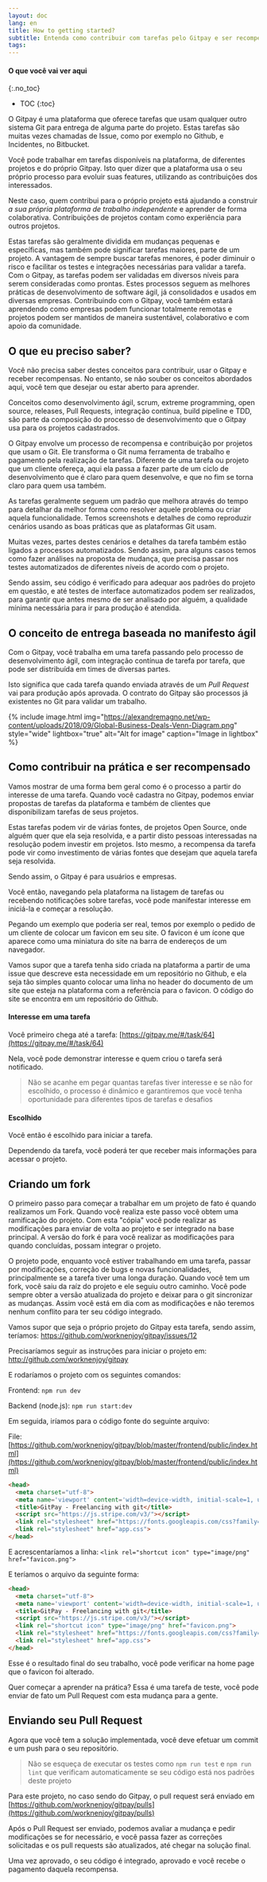 ```yaml
---
layout: doc
lang: en
title: How to getting started?
subtitle: Entenda como contribuir com tarefas pelo Gitpay e ser recompensado
tags:
---
```


#### O que você vai ver aqui
{:.no_toc}
* TOC
{:toc}

O Gitpay é uma plataforma que oferece tarefas que usam qualquer outro sistema Git para entrega de alguma parte do projeto. Estas tarefas são muitas vezes chamadas de Issue, como por exemplo no Github, e Incidentes, no Bitbucket.

Você pode trabalhar em tarefas disponíveis na plataforma, de diferentes projetos e do próprio Gitpay. Isto quer dizer que a plataforma usa o seu próprio processo para evoluir suas features, utilizando as contribuições dos interessados.

Neste caso, quem contribui para o próprio projeto está ajudando a construir *a sua própria plataforma de trabalho independente* e aprender de forma colaborativa. Contribuições de projetos contam como experiência para outros projetos.

Estas tarefas são geralmente dividida em mudanças pequenas e específicas, mas também pode significar tarefas maiores, parte de um projeto. A vantagem de sempre buscar tarefas menores, é poder diminuir o risco e facilitar os testes e integrações necessárias para validar a tarefa.
Com o Gitpay, as tarefas podem ser validadas em diversos níveis para serem consideradas como prontas. Estes processos seguem as melhores práticas de desenvolvimento de software ágil, já consolidados e usados em diversas empresas. Contribuindo com o Gitpay, você também estará aprendendo como empresas podem funcionar totalmente remotas e projetos podem ser mantidos de maneira sustentável, colaborativo e com apoio da comunidade. 

## O que eu preciso saber?
Você não precisa saber destes conceitos para contribuir, usar o Gitpay e receber recompensas. No entanto, se não souber os conceitos abordados aqui, você tem que desejar ou estar aberto para aprender.

Conceitos como desenvolvimento ágil, scrum, extreme programming, open source, releases, Pull Requests, integração contínua, build pipeline e TDD, são parte da composição do processo de desenvolvimento que o Gitpay usa para os projetos cadastrados.

O Gitpay envolve um processo de recompensa e contribuição por projetos que usam o Git. Ele transforma o Git numa ferramenta de trabalho e pagamento pela realização de tarefas. Diferente de uma tarefa ou projeto que um cliente ofereça, aqui ela passa a fazer parte de um ciclo de desenvolvimento que é claro para quem desenvolve, e que no fim se torna claro para quem usa também.

As tarefas geralmente seguem um padrão que melhora através do tempo para detalhar da melhor forma como resolver aquele problema ou criar aquela funcionalidade. Temos screenshots e detalhes de como reproduzir cenários usando as boas práticas que as plataformas Git usam.

Muitas vezes, partes destes cenários e detalhes da tarefa também estão ligados a processos automatizados. Sendo assim, para alguns casos temos como fazer análises na proposta de mudança, que precisa passar nos testes automatizados de diferentes níveis de acordo com o projeto.

Sendo assim, seu código é verificado para adequar aos padrões do projeto em questão, e até testes de interface automatizados podem ser realizados, para garantir que antes mesmo de ser analisado por alguém, a qualidade mínima necessária para ir para produção é atendida.

## O conceito de entrega baseada no manifesto ágil

Com o Gitpay, você trabalha em uma tarefa passando pelo processo de desenvolvimento ágil, com integração contínua de tarefa por tarefa, que pode ser distribuída em times de diversas partes.

Isto significa que cada tarefa quando enviada através de um *Pull Request* vai para produção após aprovada. O contrato do Gitpay são processos já existentes no Git para validar um trabalho. 

{% include image.html img="https://alexandremagno.net/wp-content/uploads/2018/09/Global-Business-Deals-Venn-Diagram.png" style="wide" lightbox="true" alt="Alt for image" caption="Image in lightbox" %}

## Como contribuir na prática e ser recompensado
Vamos mostrar de uma forma bem geral como é o processo a partir do interesse de uma tarefa. Quando você cadastra no Gitpay, podemos enviar propostas de tarefas da plataforma e também de clientes que disponibilizam tarefas de seus projetos.

Estas tarefas podem vir de várias fontes, de projetos Open Source, onde alguém quer que ela seja resolvida, e a partir disto pessoas interessadas na resolução podem investir em projetos. Isto mesmo, a recompensa da tarefa pode vir como investimento de várias fontes que desejam que aquela tarefa seja resolvida.

Sendo assim, o Gitpay é para usuários e empresas.

Você então, navegando pela plataforma na listagem de tarefas ou recebendo notificações sobre tarefas, você pode manifestar interesse em iniciá-la e começar a resolução.

Pegando um exemplo que poderia ser real, temos por exemplo o pedido de um cliente de colocar um favicon em seu site. O favicon é um ícone que aparece como uma miniatura do site na barra de endereços de um navegador.

Vamos supor que a tarefa tenha sido criada na plataforma a partir de uma issue que descreve esta necessidade em um repositório no Github, e ela seja tão simples quanto colocar uma linha no header do documento de um site que esteja na plataforma com a referência para o favicon. O código do site se encontra em um repositório do Github.

#### Interesse em uma tarefa

Você primeiro chega até a tarefa: [https://gitpay.me/#/task/64](https://gitpay.me/#/task/64)

Nela, você pode demonstrar interesse e quem criou o tarefa será notificado.

> Não se acanhe em pegar quantas tarefas tiver interesse e se não for escolhido, o processo é dinâmico e garantiremos que você tenha oportunidade para diferentes tipos de tarefas e desafios

#### Escolhido

Você então é escolhido para iniciar a tarefa.

Dependendo da tarefa, você poderá ter que receber mais informações para acessar o projeto.

## Criando um fork

O primeiro passo para começar a trabalhar em um projeto de fato é quando realizamos um Fork. Quando você realiza este passo você obtem uma ramificação do projeto. Com esta "cópia" você pode realizar as modificações para enviar de volta ao projeto e ser integrado na base principal.
A versão do fork é para você realizar as modificações para quando concluídas, possam integrar o projeto.

O projeto pode, enquanto você estiver trabalhando em uma tarefa, passar por modificações, correção de bugs e novas funcionalidades, principalmente se a tarefa tiver uma longa duração. Quando você tem um fork, você saiu da raíz do projeto e ele seguiu outro caminho.
Você pode sempre obter a versão atualizada do projeto e deixar para o git sincronizar as mudanças. Assim você está em dia com as modificações e não teremos nenhum conflito para ter seu código integrado.

Vamos supor que seja o próprio projeto do Gitpay esta tarefa, sendo assim, teríamos: https://github.com/worknenjoy/gitpay/issues/12

Precisaríamos seguir as instruções para iniciar o projeto em: http://github.com/worknenjoy/gitpay

E rodaríamos o projeto com os seguintes comandos:

Frontend: `npm run dev`

Backend (node.js): `npm run start:dev`

Em seguida, iríamos para o código fonte do seguinte arquivo:

File: [https://github.com/worknenjoy/gitpay/blob/master/frontend/public/index.html](https://github.com/worknenjoy/gitpay/blob/master/frontend/public/index.html)
```html
<head>
  <meta charset="utf-8">
  <meta name='viewport' content='width=device-width, initial-scale=1, user-scalable=no' />
  <title>GitPay - Freelancing with git</title>
  <script src="https://js.stripe.com/v3/"></script>
  <link rel="stylesheet" href="https://fonts.googleapis.com/css?family=Roboto:300,400,500">
  <link rel="stylesheet" href="app.css">
</head>
```

E acrescentaríamos a linha: `<link rel="shortcut icon" type="image/png" href="favicon.png">`

E teríamos o arquivo da seguinte forma:

```html
<head>
  <meta charset="utf-8">
  <meta name='viewport' content='width=device-width, initial-scale=1, user-scalable=no' />
  <title>GitPay - Freelancing with git</title>
  <script src="https://js.stripe.com/v3/"></script>
  <link rel="shortcut icon" type="image/png" href="favicon.png">
  <link rel="stylesheet" href="https://fonts.googleapis.com/css?family=Roboto:300,400,500">
  <link rel="stylesheet" href="app.css">
</head>
```

Esse é o resultado final do seu trabalho, você pode verificar na home page que o favicon foi alterado.

Quer começar a aprender na prática? Essa é uma tarefa de teste, você pode enviar de fato um Pull Request com esta mudança para a gente.


## Enviando seu Pull Request
Agora que você tem a solução implementada, você deve efetuar um commit e um push para o seu repositório.

> Não se esqueça de executar os testes como `npm run test` e `npm run lint` que verificam automaticamente se seu código está nos padrões deste projeto


Para este projeto, no caso sendo do Gitpay, o pull request será enviado em [https://github.com/worknenjoy/gitpay/pulls](https://github.com/worknenjoy/gitpay/pulls)

Após o Pull Request ser enviado, podemos avaliar a mudança e pedir modificações se for necessário, e você passa fazer as correções solicitadas e os pull requests são atualizados, até chegar na solução final.

Uma vez aprovado, o seu código é integrado, aprovado e você recebe o pagamento daquela recompensa.
